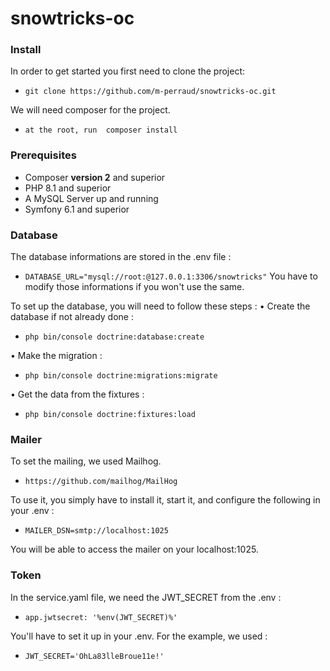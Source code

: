 # snowtricks-oc


### Install
In order to get started you first need to clone the project:
- `git clone https://github.com/m-perraud/snowtricks-oc.git`

We will need composer for the project. 
- `at the root, run  composer install`


### Prerequisites

-   Composer **version 2** and superior
-   PHP 8.1 and superior
-   A MySQL Server up and running
-   Symfony  6.1 and superior


### Database

The database informations are stored in the .env file :

- `DATABASE_URL="mysql://root:@127.0.0.1:3306/snowtricks"`
You have to modify those informations if you won't use the same. 

To set up the database, you will need to follow these steps : 
• Create the database if not already done : 
- `php bin/console doctrine:database:create`

• Make the migration : 
- `php bin/console doctrine:migrations:migrate`

• Get the data from the fixtures : 
- `php bin/console doctrine:fixtures:load`


 ### Mailer
 
 To set the mailing, we used Mailhog. 
 - `https://github.com/mailhog/MailHog`

 To use it, you simply have to install it, start it, and configure the following in your .env : 
 - `MAILER_DSN=smtp://localhost:1025`
 
You will be able to access the mailer on your localhost:1025. 
 
 ### Token
  
 In the service.yaml file, we need the JWT_SECRET from the .env :
 - `app.jwtsecret: '%env(JWT_SECRET)%'`
 
 You'll have to set it up in your .env. For the example, we used : 
  - `JWT_SECRET='OhLa83lleBroue11e!'`
  
 


 
